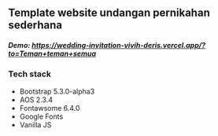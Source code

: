 ## Template website undangan pernikahan sederhana

##### Demo: https://wedding-invitation-vivih-deris.vercel.app/?to=Teman+teman+semua

### Tech stack

- Bootstrap 5.3.0-alpha3
- AOS 2.3.4
- Fontawsome 6.4.0
- Google Fonts
- Vanilla JS
